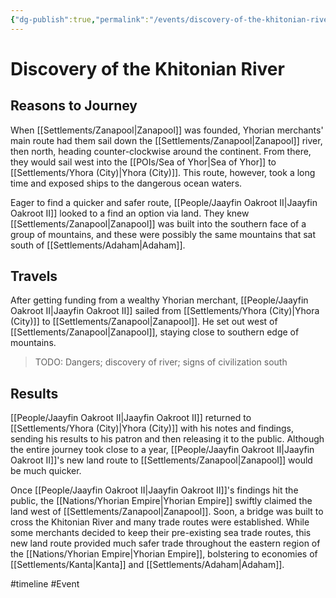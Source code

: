 ```yaml
---
{"dg-publish":true,"permalink":"/events/discovery-of-the-khitonian-river/","dgHomeLink":true,"dgPassFrontmatter":false}
---
```



<span 
	  class='ob-timelines' 
	  data-date='962-02-00-00' 
	  data-title='Discovery of the Khitonian River' 
	  data-class='orange' 
	  data-type='range' 
	  data-end='963-01-00-00'> 
</span>

# Discovery of the Khitonian River
## Reasons to Journey 
When [[Settlements/Zanapool|Zanapool]] was founded, Yhorian merchants' main route had them sail down the [[Settlements/Zanapool|Zanapool]] river, then north, heading counter-clockwise around the continent. From there, they would sail west into the [[POIs/Sea of Yhor|Sea of Yhor]] to [[Settlements/Yhora (City)|Yhora (City)]]. This route, however, took a long time and exposed ships to the dangerous ocean waters. 

Eager to find a quicker and safer route, [[People/Jaayfin Oakroot II|Jaayfin Oakroot II]] looked to a find an option via land. They knew [[Settlements/Zanapool|Zanapool]] was built into the southern face of a group of mountains, and these were possibly the same mountains that sat south of [[Settlements/Adaham|Adaham]]. 

## Travels
After getting funding from a wealthy Yhorian merchant, [[People/Jaayfin Oakroot II|Jaayfin Oakroot II]] sailed from [[Settlements/Yhora (City)|Yhora (City)]] to [[Settlements/Zanapool|Zanapool]]. He set out west of [[Settlements/Zanapool|Zanapool]], staying close to southern edge of mountains. 

> TODO: Dangers; discovery of river; signs of civilization south

## Results
[[People/Jaayfin Oakroot II|Jaayfin Oakroot II]] returned to [[Settlements/Yhora (City)|Yhora (City)]] with his notes and findings, sending his results to his patron and then releasing it to the public. Although the entire journey took close to a year, [[People/Jaayfin Oakroot II|Jaayfin Oakroot II]]'s new land route to [[Settlements/Zanapool|Zanapool]] would be much quicker. 

Once [[People/Jaayfin Oakroot II|Jaayfin Oakroot II]]'s findings hit the public, the [[Nations/Yhorian Empire|Yhorian Empire]] swiftly claimed the land west of [[Settlements/Zanapool|Zanapool]]. Soon, a bridge was built to cross the Khitonian River and many trade routes were established. While some merchants decided to keep their pre-existing sea trade routes, this new land route provided much safer trade throughout the eastern region of the [[Nations/Yhorian Empire|Yhorian Empire]], bolstering to economies of [[Settlements/Kanta|Kanta]] and [[Settlements/Adaham|Adaham]]. 

#timeline #Event